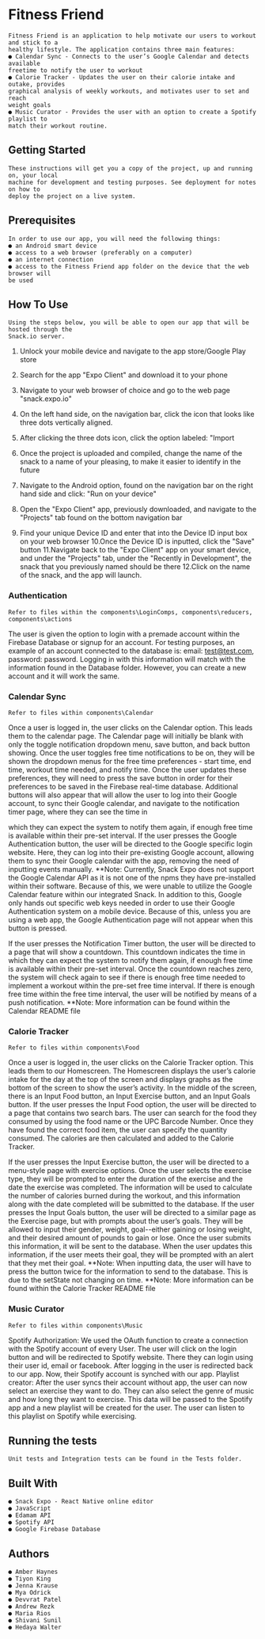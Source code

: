 # Fitness Friend

```
Fitness Friend is an application to help motivate our users to workout and stick to a
healthy lifestyle. The application contains three main features:
● Calendar Sync - Connects to the user’s Google Calendar and detects available
freetime to notify the user to workout
● Calorie Tracker - Updates the user on their calorie intake and outake, provides
graphical analysis of weekly workouts, and motivates user to set and reach
weight goals
● Music Curator - Provides the user with an option to create a Spotify playlist to
match their workout routine.
```
## Getting Started

```
These instructions will get you a copy of the project, up and running on, your local
machine for development and testing purposes. See deployment for notes on how to
deploy the project on a live system.
```
## Prerequisites

```
In order to use our app, you will need the following things:
● an Android smart device
● access to a web browser (preferably on a computer)
● an internet connection
● access to the Fitness Friend app folder on the device that the web browser will
be used
```
## How To Use

```
Using the steps below, you will be able to open our app that will be hosted through the
Snack.io server.
```
1. Unlock your mobile device and navigate to the app store/Google Play store
2. Search for the app "Expo Client" and download it to your phone


3. Navigate to your web browser of choice and go to the web page "snack.expo.io"
4. On the left hand side, on the navigation bar, click the icon that looks like three
    dots vertically aligned.
5. After clicking the three dots icon, click the option labeled: "Import
6. Once the project is uploaded and compiled, change the name of the snack to a
    name of your pleasing, to make it easier to identify in the future
7. Navigate to the Android option, found on the navigation bar on the right hand
    side and click: "Run on your device"
8. Open the "Expo Client" app, previously downloaded, and navigate to the
    "Projects" tab found on the bottom navigation bar
9. Find your unique Device ID and enter that into the Device ID input box on your
    web browser
10.Once the Device ID is inputted, click the "Save" button
11.Navigate back to the "Expo Client" app on your smart device, and under the
    "Projects" tab, under the "Recently in Development", the snack that you
    previously named should be there
12.Click on the name of the snack, and the app will launch.

### Authentication
```
Refer to files within the components\LoginComps, components\reducers, components\actions
```
The user is given the option to login with a premade account within the Firebase
Database or signup for an account. For testing purposes, an example of an account
connected to the database is: email: ​test@test.com​, password: password. Logging in
with this information will match with the information found in the Database folder.
However, you can create a new account and it will work the same.

### Calendar Sync
```
Refer to files within components\Calendar
```

Once a user is logged in, the user clicks on the Calendar option. This leads them to the
calendar page.
The Calendar page will initially be blank with only the toggle notification dropdown
menu, save button, and back button showing. Once the user toggles free time
notifications to be on, they will be shown the dropdown menus for the free time
preferences - start time, end time, workout time needed, and notify time. Once the user
updates these preferences, they will need to press the save button in order for their
preferences to be saved in the Firebase real-time database. Additional buttons will also
appear that will allow the user to log into their Google account, to sync their Google
calendar, and navigate to the notification timer page, where they can see the time in


which they can expect the system to notify them again, if enough free time is available
within their pre-set interval.
If the user presses the Google Authentication button, the user will be directed to the
Google specific login website. Here, they can log into their pre-existing Google account,
allowing them to sync their Google calendar with the app, removing the need of
inputting events manually.
**Note: Currently, Snack Expo does not support the Google Calendar API as it is
not one of the npms they have pre-installed within their software. Because of this,
we were unable to utilize the Google Calendar feature within our integrated
Snack. In addition to this, Google only hands out specific web keys needed in
order to use their Google Authentication system on a mobile device. Because of
this, unless you are using a web app, the Google Authentication page will not
appear when this button is pressed.

If the user presses the Notification Timer button, the user will be directed to a page that
will show a countdown. This countdown indicates the time in which they can expect the
system to notify them again, if enough free time is available within their pre-set interval.
Once the countdown reaches zero, the system will check again to see if there is
enough free time needed to implement a workout within the pre-set free time interval. If
there is enough free time within the free time interval, the user will be notified by means
of a push notification.
**Note: More information can be found within the Calendar README file

### Calorie Tracker
```
Refer to files within components\Food
```
Once a user is logged in, the user clicks on the Calorie Tracker option. This leads them
to our Homescreen.
The Homescreen displays the user’s calorie intake for the day at the top of the screen
and displays graphs as the bottom of the screen to show the user’s activity. In the
middle of the screen, there is an Input Food button, an Input Exercise button, and an
Input Goals button.
If the user presses the Input Food option, the user will be directed to a page that
contains two search bars. The user can search for the food they consumed by using the
food name or the UPC Barcode Number. Once they have found the correct food item,
the user can specify the quantity consumed. The calories are then calculated and added
to the Calorie Tracker.



If the user presses the Input Exercise button, the user will be directed to a menu-style
page with exercise options. Once the user selects the exercise type, they will be
prompted to enter the duration of the exercise and the date the exercise was completed.
The information will be used to calculate the number of calories burned during the
workout, and this information along with the date completed will be submitted to the
database.
If the user presses the Input Goals button, the user will be directed to a similar page as
the Exercise page, but with prompts about the user’s goals. They will be allowed to
input their gender, weight, goal--either gaining or losing weight, and their desired
amount of pounds to gain or lose. Once the user submits this information, it will be sent
to the database. When the user updates this information, if the user meets their goal,
they will be prompted with an alert that they met their goal.
**Note: When inputting data, the user will have to press the button twice for the
information to send to the database. This is due to the setState not changing on time.
**Note: More information can be found within the Calorie Tracker README file

### Music Curator

```
Refer to files within components\Music
```
Spotify Authorization:
We used the OAuth function to create a connection with the Spotify account of
every User. The user will click on the login button and will be redirected to Spotify
website.
There they can login using their user id, email or facebook. After logging in the
user is redirected back to our app. Now, their Spotify account is synched with our
app.
Playlist creator:
After the user syncs their account without app, the user can now select an
exercise they want to do. They can also select the genre of music and how long
they want to exercise. This data will be passed to the Spotify app and a new
playlist will be created for the user. The user can listen to this playlist on Spotify
while exercising.

## Running the tests


```
Unit tests and Integration tests can be found in the Tests folder.
```
## Built With

```
● Snack Expo​ - React Native online editor
● JavaScript
● Edamam API
● Spotify API 
● Google Firebase Database
```
## Authors

```
● Amber Haynes
● Tiyon King
● Jenna Krause
● Mya Odrick
● Devvrat Patel
● Andrew Rezk
● Maria Rios
● Shivani Sunil
● Hedaya Walter
```

